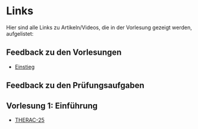 # Links
Hier sind alle Links zu Artikeln/Videos, die in der Vorlesung gezeigt werden, aufgelistet:

## Feedback zu den Vorlesungen
- [Einstieg](https://docs.google.com/forms/d/e/1FAIpQLSe7yPxusNgcJmvUScwGuXIYBW3LjZL_WMdPMjFG-ASK9CJtUA/viewform?usp=sf_link)

## Feedback zu den Prüfungsaufgaben

## Vorlesung 1: Einführung
- [THERAC-25](https://www.youtube.com/watch?v=Ap0orGCiou8&ab_channel=KyleHill)
